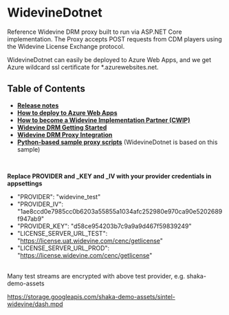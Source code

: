 # WidevineDotnet
Reference Widevine DRM proxy built to run via ASP.NET Core implementation.
The Proxy accepts POST requests from CDM players using the 
Widevine License Exchange protocol.

WidevineDotnet can easily be deployed to Azure Web Apps, and we get Azure wildcard ssl certificate for *.azurewebsites.net.


## Table of Contents
-  **[Release notes](CHANGELOG.md)**
-  **[How to deploy to Azure Web Apps](https://docs.microsoft.com/en-us/azure/app-service/app-service-web-get-started-dotnet)**
-  **[How to become a Widevine Implementation Partner (CWIP)](https://www.widevine.com/getting_started.html)**
-  **[Widevine DRM Getting Started](https://storage.googleapis.com/wvdocs/Widevine_DRM_Getting_Started.pdf)**
-  **[Widevine DRM Proxy Integration](https://storage.googleapis.com/wvdocs/Widevine_DRM_Proxy_Integration.pdf)**
-  **[Python-based sample proxy scripts](https://storage.googleapis.com/wvdocs/wv-proxy-sample.tgz)** (WidevineDotnet is based on this sample)

</br>

**Replace PROVIDER and _KEY and _IV with your provider credentials in appsettings**
- "PROVIDER": "widevine_test"
- "PROVIDER_IV": "1ae8ccd0e7985cc0b6203a55855a1034afc252980e970ca90e5202689f947ab9"
- "PROVIDER_KEY": "d58ce954203b7c9a9a9d467f59839249"
- "LICENSE_SERVER_URL_TEST": "https://license.uat.widevine.com/cenc/getlicense"
- "LICENSE_SERVER_URL_PROD": "https://license.widevine.com/cenc/getlicense"

</br>
Many test streams are encrypted with above test provider, e.g. shaka-demo-assets

https://storage.googleapis.com/shaka-demo-assets/sintel-widevine/dash.mpd
